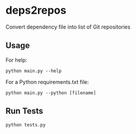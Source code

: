 # deps2repos
Convert dependency file into list of Git repositories



## Usage

For help:

```
python main.py --help
```

For a Python requirements.txt file:

```
python main.py --python [filename]
```

## Run Tests

```
python tests.py
```

